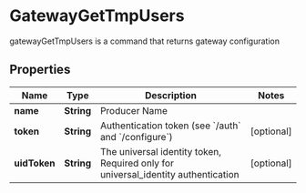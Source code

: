 

# GatewayGetTmpUsers

gatewayGetTmpUsers is a command that returns gateway configuration
## Properties

Name | Type | Description | Notes
------------ | ------------- | ------------- | -------------
**name** | **String** | Producer Name | 
**token** | **String** | Authentication token (see &#x60;/auth&#x60; and &#x60;/configure&#x60;) |  [optional]
**uidToken** | **String** | The universal identity token, Required only for universal_identity authentication |  [optional]



